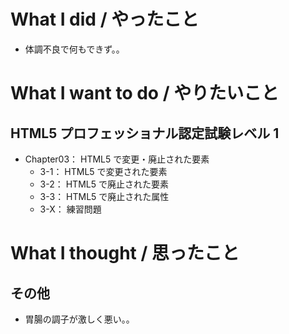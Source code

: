 # What I did / やったこと
- 体調不良で何もできず。。

# What I want to do / やりたいこと
## HTML5 プロフェッショナル認定試験レベル 1
- Chapter03： HTML5 で変更・廃止された要素
    - 3-1： HTML5 で変更された要素
    - 3-2： HTML5 で廃止された要素
    - 3-3： HTML5 で廃止された属性
    - 3-X： 練習問題

# What I thought / 思ったこと
## その他
- 胃腸の調子が激しく悪い。。
